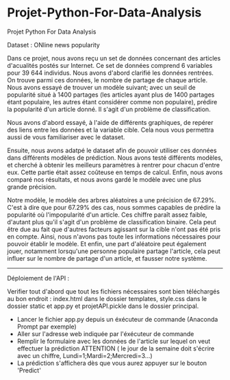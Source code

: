 # Projet-Python-For-Data-Analysis
Projet Python For Data Analysis

Dataset : ONline news popularity

Dans ce projet, nous avons reçu un set de données concernant des articles 
d'acualités postés sur Internet. Ce set de données comprend 6 variables pour 
39 644 individus. Nous avons d'abord clarifié les données rentrées. On trouve 
parmi ces données, le nombre de partage de chaque article. 
Nous avons essayé de trouver un modèle suivant; avec un seuil de popularité 
situé à 1400 partages (les articles ayant plus de 1400 partages étant populaire,
les autres étant considérer comme non populaire), prédire la popularité d'un 
article donné. Il s'agit d'un problème de classification.

Nous avons d'abord essayé, à l'aide de différents graphiques, de repérer
des liens entre les données et la variable cible. Cela nous vous permettra
aussi de vous familiariser avec le dataset.

Ensuite, nous avons adatpé le dataset afin de pouvoir utiliser ces données
dans différents modèles de prédiction. Nous avons testé différents modèles, 
et cherché à obtenir les meilleurs paramètres à rentrer pour chacun d'entre
eux. Cette partie était assez coûteuse en temps de calcul. Enfin, nous avons 
comparé nos résultats, et nous avons gardé le modèle avec une plus grande
précision.

Notre modèle, le modèle des arbres aléatoires a une précision de 67.29%.
C'est à dire que pour 67.29% des cas, nous sommes capables de prédire la popularité
où l'impopularité d'un article. Ces chiffre paraît assez faible, d'autant plus
qu'il s'agit d'un problème de classification binaire. Cela peut être due au fait 
que d'autres facteurs agissant sur la cible n'ont pas été pris en compte. Ainsi, 
nous n'avons pas toute les informations nécessaires pour pouvoir établir le modèle.
Et enfin, une part d'aléatoire peut également jouer, notamment lorsqu'une personne
populaire partage l'article, cela peut influer sur le nombre de partage d'un 
article, et fausser notre système.

------------------------------------------------------

Déploiement de l'API :

Verifier tout d'abord que tout les fichiers nécessaires sont bien téléchargés au bon endroit :
index.html dans le dossier templates, style.css dans le dossier static et app.py et projetAPI.pickle 
dans le dossier principal.

 - Lancer le fichier app.py depuis un éxécuteur de commande (Anaconda Prompt par exemple)
 - Aller sur l'adresse web indiquée par l'éxécuteur de commande
 - Remplir le formulaire avec les données de l'article sur lequel on veut effectuer la prédiction 
   ATTENTION ( le jour de la semaine doit s'écrire avec un chiffre, Lundi=1;Mardi=2;Mercredi=3...)
 - La prédiction s'affichera dès que vous aurez appuyer sur le bouton 'Predict'

